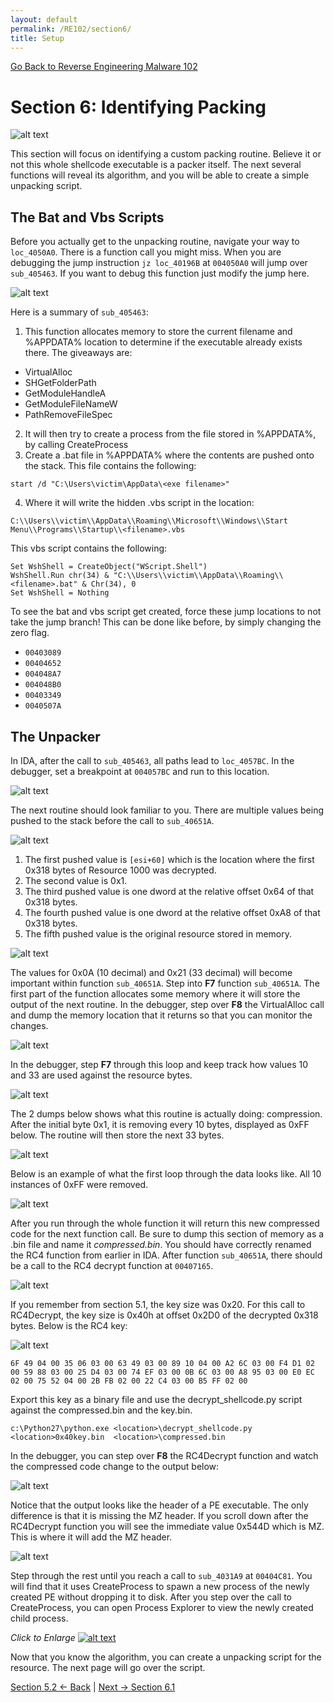 ```yaml
---
layout: default
permalink: /RE102/section6/
title: Setup
---
```

[Go Back to Reverse Engineering Malware 102](https://securedorg.github.io/RE102/)

# Section 6: Identifying Packing #

![alt text](https://securedorg.github.io/RE102/images/Section7_intro.gif "intro")

This section will focus on identifying a custom packing routine. Believe it or not this whole shellcode executable is a packer itself. The next several functions will reveal its algorithm, and you will be able to create a simple unpacking script.

## The Bat and Vbs Scripts ##

Before you actually get to the unpacking routine, navigate your way to `loc_4050A0`. There is a function call you might miss. When you are debugging the jump instruction `jz loc_40196B` at `004050A0` will jump over `sub_405463`.  If you want to debug this function just modify the jump here.

![alt text](https://securedorg.github.io/RE102/images/Section6_script.png "Section6_script")

Here is a summary of  `sub_405463`:

1. This function allocates memory to store the current filename and %APPDATA% location to determine if the executable already exists there. The giveaways are: 
* VirtualAlloc
* SHGetFolderPath
* GetModuleHandleA
* GetModuleFileNameW
* PathRemoveFileSpec
2. It will then try to create a process from the file stored in %APPDATA%, by calling CreateProcess 
3. Create a .bat file in %APPDATA% where the contents are pushed onto the stack. This file contains the following:
```
start /d "C:\Users\victim\AppData\<exe filename>" 
```

4. Where it will write the hidden .vbs script in the location:
```
C:\\Users\\victim\\AppData\\Roaming\\Microsoft\\Windows\\Start Menu\\Programs\\Startup\\<filename>.vbs
```

This vbs script contains the following:
```
Set WshShell = CreateObject("WScript.Shell")
WshShell.Run chr(34) & "C:\\Users\\victim\\AppData\\Roaming\\<filename>.bat" & Chr(34), 0
Set WshShell = Nothing
```
To see the bat and vbs script get created, force these jump locations to not take the jump branch! This can be done like before, by simply changing the zero flag.
* `00403089`
* `00404652`
* `004048A7`
* `004048B0`
* `00403349`
* `0040507A`

## The Unpacker ##

In IDA, after the call to `sub_405463`, all paths lead to `loc_4057BC`. In the debugger, set a breakpoint at `004057BC` and run to this location.

![alt text](https://securedorg.github.io/RE102/images/Section6_paths.png "Section6_paths")

The next routine should look familiar to you. There are multiple values being pushed to the stack before the call to `sub_40651A`.

![alt text](https://securedorg.github.io/RE102/images/Section6_compress.png "Section6_compress")

1. The first pushed value is `[esi+60]` which is the location where the first 0x318 bytes of Resource 1000 was decrypted.
2. The second value is 0x1.
3. The third pushed value is one dword at the relative offset 0x64 of that 0x318 bytes.
4. The fourth pushed value is one dword at the relative offset 0xA8 of that 0x318 bytes.
5. The fifth pushed value is the original resource stored in memory.

![alt text](https://securedorg.github.io/RE102/images/Section6_offsets.png "Section6_offsets")

The values for 0x0A (10 decimal) and 0x21 (33 decimal) will become important within function `sub_40651A`. Step into **F7** function `sub_40651A`. The first part of the function allocates some memory where it will store the output of the next routine. In the debugger, step over **F8** the VirtualAlloc call and dump the memory location that it returns so that you can monitor the changes.

![alt text](https://securedorg.github.io/RE102/images/Section6_VirtualAlloc.png "Section6_VirtualAlloc")

In the debugger, step **F7** through this loop and keep track how values 10 and 33 are used against the resource bytes.

![alt text](https://securedorg.github.io/RE102/images/Section6_looping.png "Section6_looping")

The 2 dumps below shows what this routine is actually doing: compression. After the initial byte 0x1, it is removing every 10 bytes, displayed as 0xFF below. The routine will then store the next 33 bytes.

![alt text](https://securedorg.github.io/RE102/images/Section6_compressroutine.gif "Section6_compressroutine")

Below is an example of what the first loop through the data looks like. All 10 instances of 0xFF were removed.

![alt text](https://securedorg.github.io/RE102/images/Section6_output.png "Section6_output")

After you run through the whole function it will return this new compressed code for the next function call. Be sure to dump this section of memory as a .bin file and name it *compressed.bin*. You should have correctly renamed the RC4 function from earlier in IDA. After function `sub_40651A`, there should be a call to the RC4 decrypt function at `00407165`.

![alt text](https://securedorg.github.io/RE102/images/Section6_RC4Decrypt.png "Section6_RC4Decrypt")

If you remember from section 5.1, the key size was 0x20. For this call to RC4Decrypt, the key size is 0x40h at offset 0x2D0 of the decrypted 0x318 bytes. Below is the RC4 key:

![alt text](https://securedorg.github.io/RE102/images/Section6_40bytes.png "Section6_40bytes")

```
6F 49 04 00 35 06 03 00 63 49 03 00 89 10 04 00 A2 6C 03 00 F4 D1 02 00 59 88 03 00 25 D4 03 00 74 EF 03 00 0B 6C 03 00 A8 95 03 00 E0 EC 02 00 75 52 04 00 2B FB 02 00 22 C4 03 00 B5 FF 02 00
```

Export this key as a binary file and use the decrypt_shellcode.py script against the compressed.bin and the key.bin.

```
c:\Python27\python.exe <location>\decrypt_shellcode.py  <location>0x40key.bin  <location>\compressed.bin
```
In the debugger, you can step over **F8** the RC4Decrypt function and watch the compressed code change to the output below:

![alt text](https://securedorg.github.io/RE102/images/Section6_decrypted.png "Section6_decrypted")

Notice that the output looks like the header of a PE executable. The only difference is that it is missing the MZ header. If you scroll down after the RC4Decrypt function you will see the immediate value 0x544D which is MZ. This is where it will add the MZ header.

![alt text](https://securedorg.github.io/RE102/images/Section6_addingMZ.png "Section6_addingMZ")

Step through the rest until you reach a call to `sub_4031A9` at `00404C81`. You will find that it uses CreateProcess to spawn a new process of the newly created PE without dropping it to disk. After you step over the call to CreateProcess, you can open Process Explorer to view the newly created child process.

*Click to Enlarge*
[![alt text](https://securedorg.github.io/RE102/images/Section6_createprocess.png "Section6_createprocess")](https://securedorg.github.io/RE102/images/Section6_createprocess.png)

Now that you know the algorithm, you can create a unpacking script for the resource. The next page will go over the script.

[Section 5.2 <- Back](https://securedorg.github.io/RE102/section5.2) | [Next -> Section 6.1](https://securedorg.github.io/RE102/section6.1)
